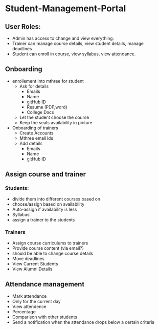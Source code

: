 # Student-Management-Portal

## User Roles:
- Admin has access to change and view everything.
- Trainer can manage course details, view student details, manage deadlines
- Student can enroll in course, view syllabus, view attendance.

## Onboarding

- enrollement into mthree for student
  - Ask for details
    - Emails
    - Name
    - gitHub ID
    - Resume (PDF,word)
    - College Docs
  - Let the student choose the course
  - Keep the seats availability in picture
- Onboarding of trainers
  - Create Accounts
  - Mthree email ids
  - Add details
    - Emails
    - Name
    - gitHub ID




## Assign course and trainer

### Students:
- divide them into different courses based on
- choose/assign based on availability
- Auto-assign if availability is less
- Syllabus.
- assign a trainer to the students

### Trainers
- Assign course curriculums to trainers
- Provide course content (via email?)
- should be able to change course details
- Move deadlines
- View Current Students
- View Alumni Details

## Attendance management
- Mark attendance
- Only for the current day
- View attendence
- Percentage
- Comparison with other students
- Send a notification when the attendance drops below a certain criteria
